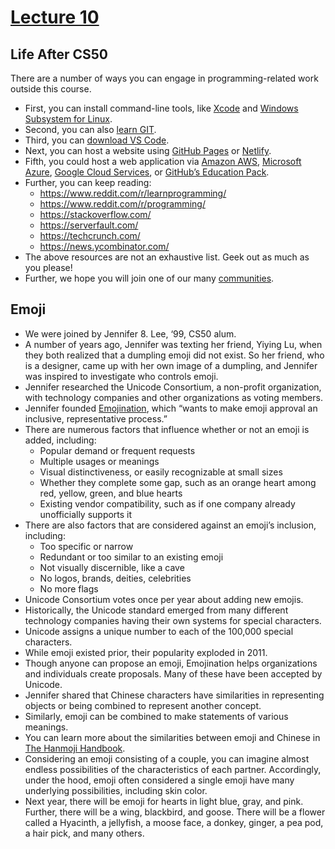# [Lecture 10](https://cs50.harvard.edu/x/2023/notes/10/)

## Life After CS50

There are a number of ways you can engage in programming-related work outside this course.
- First, you can install command-line tools, like [Xcode](https://developer.apple.com/xcode/) and [Windows Subsystem for Linux](https://learn.microsoft.com/en-us/windows/wsl/about).
- Second, you can also [learn GIT](https://youtu.be/MJUJ4wbFm_A).
- Third, you can [download VS Code](https://code.visualstudio.com/).
- Next, you can host a website using [GitHub Pages](https://pages.github.com/) or [Netlify](https://www.netlify.com/).
- Fifth, you could host a web application via [Amazon AWS](https://aws.amazon.com/education/awseducate/), [Microsoft Azure](https://azure.microsoft.com/en-us/free/students/), [Google Cloud Services](https://cloud.google.com/edu/students), or [GitHub’s Education Pack](https://education.github.com/pack).
- Further, you can keep reading:
    - https://www.reddit.com/r/learnprogramming/
    - https://www.reddit.com/r/programming/
    - https://stackoverflow.com/
    - https://serverfault.com/
    - https://techcrunch.com/
    - https://news.ycombinator.com/
- The above resources are not an exhaustive list. Geek out as much as you please!
- Further, we hope you will join one of our many [communities](https://cs50.harvard.edu/x/communities).

## Emoji

- We were joined by Jennifer 8. Lee, ‘99, CS50 alum.
- A number of years ago, Jennifer was texting her friend, Yiying Lu, when they both realized that a dumpling emoji did not exist. So her friend, who is a designer, came up with her own image of a dumpling, and Jennifer was inspired to investigate who controls emoji.
- Jennifer researched the Unicode Consortium, a non-profit organization, with technology companies and other organizations as voting members.
- Jennifer founded [Emojination](http://www.emojination.org/), which “wants to make emoji approval an inclusive, representative process.”
- There are numerous factors that influence whether or not an emoji is added, including:
    - Popular demand or frequent requests
    - Multiple usages or meanings
    - Visual distinctiveness, or easily recognizable at small sizes
    - Whether they complete some gap, such as an orange heart among red, yellow, green, and blue hearts
    - Existing vendor compatibility, such as if one company already unofficially supports it
- There are also factors that are considered against an emoji’s inclusion, including:
    - Too specific or narrow
    - Redundant or too similar to an existing emoji
    - Not visually discernible, like a cave
    - No logos, brands, deities, celebrities
    - No more flags
- Unicode Consortium votes once per year about adding new emojis.
- Historically, the Unicode standard emerged from many different technology companies having their own systems for special characters.
- Unicode assigns a unique number to each of the 100,000 special characters.
- While emoji existed prior, their popularity exploded in 2011.
- Though anyone can propose an emoji, Emojination helps organizations and individuals create proposals. Many of these have been accepted by Unicode.
- Jennifer shared that Chinese characters have similarities in representing objects or being combined to represent another concept.
- Similarly, emoji can be combined to make statements of various meanings.
- You can learn more about the similarities between emoji and Chinese in [The Hanmoji Handbook](https://hanmoji.org/).
- Considering an emoji consisting of a couple, you can imagine almost endless possibilities of the characteristics of each partner. Accordingly, under the hood, emoji often considered a single emoji have many underlying possibilities, including skin color.
- Next year, there will be emoji for hearts in light blue, gray, and pink. Further, there will be a wing, blackbird, and goose. There will be a flower called a Hyacinth, a jellyfish, a moose face, a donkey, ginger, a pea pod, a hair pick, and many others.
